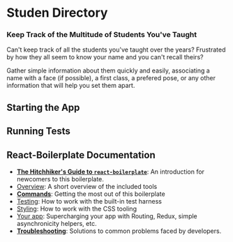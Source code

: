 # Studen Directory
### Keep Track of the Multitude of Students You've Taught

Can't keep track of all the students you've taught over the years?
Frustrated by how they all seem to know your name and you can't recall theirs?

Gather simple information about them quickly and easily, associating a name
with a face (if possible), a first class, a prefered pose, or any other
information that will help you set them apart.


## Starting the App

## Running Tests

##  React-Boilerplate Documentation

- [**The Hitchhiker's Guide to `react-boilerplate`**](docs/general/introduction.md): An introduction for newcomers to this boilerplate.
- [Overview](docs/general): A short overview of the included tools
- [**Commands**](docs/general/commands.md): Getting the most out of this boilerplate
- [Testing](docs/testing): How to work with the built-in test harness
- [Styling](docs/css): How to work with the CSS tooling
- [Your app](docs/js): Supercharging your app with Routing, Redux, simple
  asynchronicity helpers, etc.
- [**Troubleshooting**](docs/general/gotchas.md): Solutions to common problems faced by developers.
